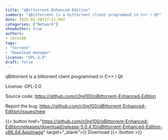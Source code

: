```yaml
---
title: "qBittorrent-Enhanced-Edition"
summary: "qBittorrent is a bittorrent client programmed in C++ / Qt"
date: 2025-02-28T17:51:00Z
categories: ["Network"]
showAuthor: true
authors: 
- c0re100
tags: 
- "Torrent"
- "Download manager"
license: "GPL-2.0"
draft: false
---
```


qBittorrent is a bittorrent client programmed in C++ / Qt

License: GPL-2.0

Source code: <https://github.com/c0re100/qBittorrent-Enhanced-Edition>

Report the bug: <https://github.com/c0re100/qBittorrent-Enhanced-Edition/issues/new>  

{{< button href="https://github.com/c0re100/qBittorrent-Enhanced-Edition/releases/download/release-5.0.4.10/qBittorrent-Enhanced-Edition-x86_64.AppImage" target="_blank">}}
Download
{{< /button >}}
